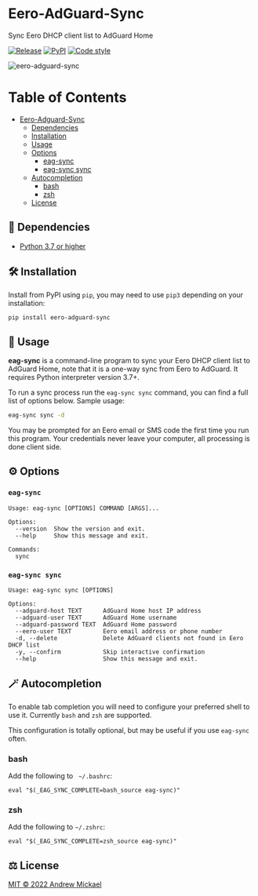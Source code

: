 # Eero-AdGuard-Sync
Sync Eero DHCP client list to AdGuard Home

[![Release](https://github.com/amickael/eero-adguard-sync/actions/workflows/python-publish.yml/badge.svg)](https://github.com/amickael/eero-adguard-sync/actions/workflows/python-publish.yml)
[![PyPI](https://img.shields.io/pypi/v/eero-adguard-sync?color=blue)](https://pypi.org/project/wipeit/)
[![Code style](https://img.shields.io/badge/code%20style-black-black)](https://github.com/psf/black)


![eero-adguard-sync](https://repository-images.githubusercontent.com/445873210/a0dcb692-fe53-4e6e-83a9-4507664080c1)

Table of Contents
=================
* [Eero-Adguard-Sync](#eero-adguard-sync)
   * [Dependencies](#-dependencies)
   * [Installation](#️-installation)
   * [Usage](#-usage)
   * [Options](#️-options)
      * [eag-sync](#eag-sync)
      * [eag-sync sync](#eag-sync-sync)
   * [Autocompletion](#-autocompletion)
      * [bash](#bash)
      * [zsh](#zsh)
   * [License](#️-license)

## 👶 Dependencies
* [Python 3.7 or higher](https://www.python.org/downloads/)

## 🛠️ Installation
Install from PyPI using `pip`, you may need to use `pip3` depending on your installation:
```sh
pip install eero-adguard-sync
```

## 🚀 Usage
**eag-sync** is a command-line program to sync your Eero DHCP client list to AdGuard Home, note that it is a one-way sync from Eero to AdGuard. It requires Python interpreter version 3.7+.

To run a sync process run the `eag-sync sync` command, you can find a full list of options below. Sample usage:
```sh
eag-sync sync -d
```

You may be prompted for an Eero email or SMS code the first time you run this program. Your credentials never leave your computer, all processing is done client side.


## ⚙️ Options
### `eag-sync`
```
Usage: eag-sync [OPTIONS] COMMAND [ARGS]...

Options:
  --version  Show the version and exit.
  --help     Show this message and exit.

Commands:
  sync
```

### `eag-sync sync`
```
Usage: eag-sync sync [OPTIONS]

Options:
  --adguard-host TEXT      AdGuard Home host IP address
  --adguard-user TEXT      AdGuard Home username
  --adguard-password TEXT  AdGuard Home password
  --eero-user TEXT         Eero email address or phone number
  -d, --delete             Delete AdGuard clients not found in Eero DHCP list
  -y, --confirm            Skip interactive confirmation
  --help                   Show this message and exit.
```

## 🪄 Autocompletion
To enable tab completion you will need to configure your preferred shell to use it. Currently `bash` and `zsh` are supported.

This configuration is totally optional, but may be useful if you use `eag-sync` often.

### bash
Add the following to ` ~/.bashrc`:
```shell
eval "$(_EAG_SYNC_COMPLETE=bash_source eag-sync)"
```

### zsh
Add the following to `~/.zshrc`:
```shell
eval "$(_EAG_SYNC_COMPLETE=zsh_source eag-sync)"
```


## ⚖️ License
[MIT © 2022 Andrew Mickael](https://github.com/amickael/eero-adguard-sync/blob/master/LICENSE)
